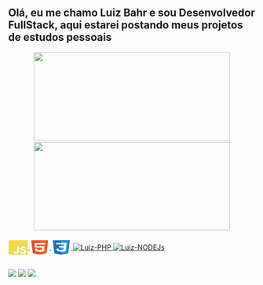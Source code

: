 ## Olá, eu me chamo Luiz Bahr e sou Desenvolvedor FullStack, aqui estarei postando meus projetos de estudos pessoais

<div align="center">
  <a href="https://github.com/luizbahr">
  <img height="180em" width="400em" src="https://github-readme-stats.vercel.app/api?username=luizbahr&show_icons=true&theme=dark&include_all_commits=true&count_private=true"/>
  <img height="180em" width="400em" src="https://github-readme-stats.vercel.app/api/top-langs/?username=luizbahr&layout=compact&langs_count=7&theme=dark"/>
</div>
<div style="display: inline_block"><br>
  <img align="center" alt="Luiz-Js" height="30" width="40" src="https://raw.githubusercontent.com/devicons/devicon/master/icons/javascript/javascript-plain.svg">
  <img align="center" alt="Luiz-HTML" height="30" width="40" src="https://raw.githubusercontent.com/devicons/devicon/master/icons/html5/html5-original.svg">
  <img align="center" alt="Luiz-CSS" height="30" width="40" src="https://raw.githubusercontent.com/devicons/devicon/master/icons/css3/css3-original.svg">
  <img align="center" alt="Luiz-PHP" height="100" width="40" src="https://cdn.jsdelivr.net/gh/devicons/devicon/icons/php/php-original.svg">
  <img align="center" alt="Luiz-NODEJs" height="100" width="40" src="https://cdn.jsdelivr.net/gh/devicons/devicon@latest/icons/nodejs/nodejs-original-wordmark.svg">     
</div>
  
  ##
 
<div> 
  <a href="https://instagram.com/luizguilhermebahr" target="_blank"><img src="https://img.shields.io/badge/-Instagram-%23E4405F?style=for-the-badge&logo=instagram&logoColor=white" target="_blank"></a>
  <a href = "mailto:luizguilhermebahr@gmail.com"><img src="https://img.shields.io/badge/-Gmail-%23333?style=for-the-badge&logo=gmail&logoColor=white" target="_blank"></a>
  <a href="https://www.linkedin.com/in/luizguilhermebahr/" target="_blank"><img src="https://img.shields.io/badge/-LinkedIn-%230077B5?style=for-the-badge&logo=linkedin&logoColor=white" target="_blank"></a> 
</div>
